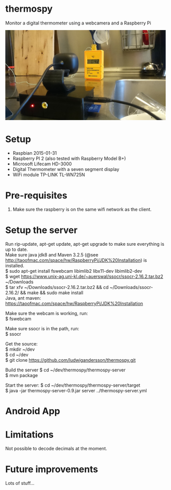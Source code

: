 thermospy
=========
Monitor a digital thermometer using a webcamera and a Raspberry Pi

![Alt text](/docs/gfx/thermospy.jpg "Thermospy in action")

Setup
========
  * Raspbian 2015-01-31
  * Raspberry PI 2 (also tested with Raspberry Model B+)
  * Microsoft Lifecam HD-3000
  * Digital Thermometer with a seven segment display
  * WiFi module TP-LINK TL-WN725N

Pre-requisites
===============
  1. Make sure the raspberry is on the same wifi network as the client.

Setup the server
================
  Run rip-update, apt-get update, apt-get upgrade to make sure everything is up to date.<br />
  Make sure java jdk8 and Maven 3.2.5 (@see http://taoofmac.com/space/hw/RaspberryPi/JDK%20Installation) is installed.<br />
  $ sudo apt-get install fswebcam libimlib2 libx11-dev libimlib2-dev<br />
  $ wget https://www.unix-ag.uni-kl.de/~auerswal/ssocr/ssocr-2.16.2.tar.bz2 ~/Downloads<br />
  $ tar xfv ~/Downloads/ssocr-2.16.2.tar.bz2 && cd ~/Downloads/ssocr-2.16.2/ && make && sudo make install<br />
  Java, ant maven: https://taoofmac.com/space/hw/RaspberryPi/JDK%20Installation<br />

Make sure the webcam is working, run:<br />
  $ fswebcam

Make sure ssocr is in the path, run:<br />
  $ ssocr<br />

Get the source:<br />
  $ mkdir ~/dev<br />
  $ cd ~/dev<br />
  $ git clone https://github.com/ludwigandersson/thermospy.git<br />

Build the server
  $ cd ~/dev/thermospy/thermospy-server <br />
  $ mvn package <br />

Start the server:
  $ cd ~/dev/thermospy/thermospy-server/target <br />
  $ java -jar thermospy-server-0.9.jar server ../thermospy-server.yml  <br />

Android App
===========

Limitations
===========
  Not possible to decode decimals at the moment.<br />

Future improvements
===================
  Lots of stuff...<br />






